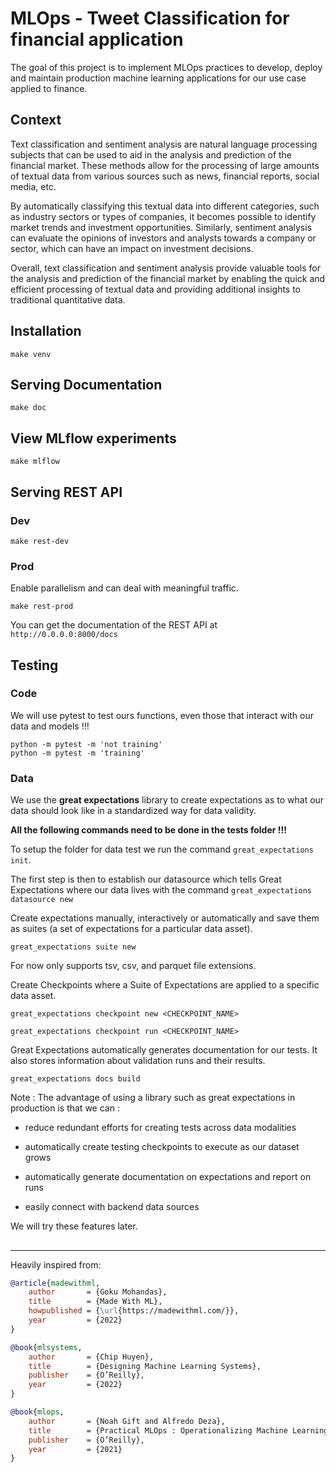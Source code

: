 # MLOps - Tweet Classification for financial application

The goal of this project is to implement MLOps practices to develop, deploy and maintain production machine learning applications for our use case applied to finance.

## Context

Text classification and sentiment analysis are natural language processing subjects that can be used to aid in the analysis and prediction of the financial market. These methods allow for the processing of large amounts of textual data from various sources such as news, financial reports, social media, etc.

By automatically classifying this textual data into different categories, such as industry sectors or types of companies, it becomes possible to identify market trends and investment opportunities. Similarly, sentiment analysis can evaluate the opinions of investors and analysts towards a company or sector, which can have an impact on investment decisions.

Overall, text classification and sentiment analysis provide valuable tools for the analysis and prediction of the financial market by enabling the quick and efficient processing of textual data and providing additional insights to traditional quantitative data.

## Installation

```
make venv
```

## Serving Documentation 

```
make doc
```

## View MLflow experiments 

```
make mlflow
```

## Serving REST API 

### Dev

```
make rest-dev
```

### Prod 

Enable parallelism and can deal with meaningful traffic. 

```
make rest-prod
```

You can get the documentation of the REST API at ```http://0.0.0.0:8000/docs```


## Testing 

### Code

We will use pytest to test ours functions, even those that interact with our data and models !!!

```
python -m pytest -m 'not training'
python -m pytest -m 'training'
```

### Data

We use the **great expectations** library to create expectations as to what our data should look like in a standardized way for data validity.

**All the following commands need to be done in the tests folder !!!**

To setup the folder for data test we run the command ```great_expectations init```.

The first step is then to establish our datasource which tells Great Expectations where our data lives with the command ```great_expectations datasource new```

Create expectations manually, interactively or automatically and save them as suites (a set of expectations for a particular data asset).

```great_expectations suite new```

For now only supports tsv, csv, and parquet file extensions. 

Create Checkpoints where a Suite of Expectations are applied to a specific data asset.

```great_expectations checkpoint new <CHECKPOINT_NAME>```


```great_expectations checkpoint run <CHECKPOINT_NAME>```

Great Expectations automatically generates documentation for our tests. It also stores information about validation runs and their results. 

```great_expectations docs build```

Note : The advantage of using a library such as great expectations in production is that we can :

- reduce redundant efforts for creating tests across data modalities

- automatically create testing checkpoints to execute as our dataset grows

- automatically generate documentation on expectations and report on runs

- easily connect with backend data sources

We will try these features later.
##
<hr>
<!-- Citation -->
Heavily inspired from:

```bibtex
@article{madewithml,
    author       = {Goku Mohandas},
    title        = {Made With ML},
    howpublished = {\url{https://madewithml.com/}},
    year         = {2022}
}

@book{mlsystems,
    author       = {Chip Huyen},
    title        = {Designing Machine Learning Systems},
    publisher    = {O’Reilly},
    year         = {2022}
}

@book{mlops,
    author       = {Noah Gift and Alfredo Deza},
    title        = {Practical MLOps : Operationalizing Machine Learning Models},
    publisher    = {O’Reilly},
    year         = {2021}
}
```
